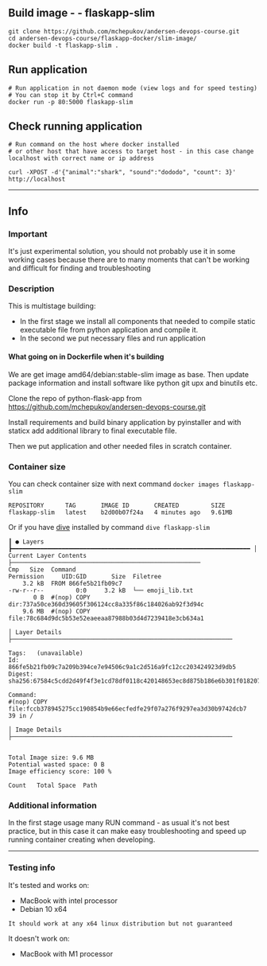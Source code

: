 ## Build image - - flaskapp-slim

```shell
git clone https://github.com/mchepukov/andersen-devops-course.git
cd andersen-devops-course/flaskapp-docker/slim-image/
docker build -t flaskapp-slim .
```

## Run application

```shell
# Run application in not daemon mode (view logs and for speed testing)
# You can stop it by Ctrl+C command
docker run -p 80:5000 flaskapp-slim
```

## Check running application

```shell
# Run command on the host where docker installed
# or other host that have access to target host - in this case change localhost with correct name or ip address
  
curl -XPOST -d'{"animal":"shark", "sound":"dododo", "count": 3}' http://localhost
```

---

## Info

### Important

It's just experimental solution, you should not probably use it in some working cases because there are
to many moments that can't be working and difficult for finding and troubleshooting

### Description

This is multistage building:
* In the first stage we install all components that needed to compile static executable file from python application and compile it.
* In the second we put necessary files and run application

#### What going on in Dockerfile when it's building

We are get image amd64/debian:stable-slim image as base.
Then update package information and install software like python git upx and binutils etc.

Clone the repo of python-flask-app from https://github.com/mchepukov/andersen-devops-course.git

Install requirements and build binary application by pyinstaller and with staticx add additional library to final executable file.

Then we put application and other needed files in scratch container.



### Container size

You can check container size with next command ```docker images flaskapp-slim```

```shell
REPOSITORY      TAG       IMAGE ID       CREATED         SIZE
flaskapp-slim   latest    b2d00b07f24a   4 minutes ago   9.61MB
```

Or if you have [dive](https://github.com/wagoodman/dive) installed by command ```dive flaskapp-slim```



```shell
┃ ● Layers ┣━━━━━━━━━━━━━━━━━━━━━━━━━━━━━━━━━━━━━━━━━━━━━━━━━━━━━━━━━━━━━━━━━━━ │ Current Layer Contents ├─────────────────────────────────────────────────────
Cmp   Size  Command                                                             Permission     UID:GID       Size  Filetree
    3.2 kB  FROM 866fe5b21fb09c7                                                -rw-r--r--         0:0     3.2 kB  └── emoji_lib.txt
       0 B  #(nop) COPY dir:737a50ce360d39605f306124cc8a335f86c184026ab92f3d94c
    9.6 MB  #(nop) COPY file:78c684d9dc5b53e52eaeeaa87988b03d4d7239418e3cb634a1

│ Layer Details ├──────────────────────────────────────────────────────────────

Tags:   (unavailable)
Id:     866fe5b21fb09c7a209b394ce7e94506c9a1c2d516a9fc12cc203424923d9db5
Digest: sha256:67584c5cdd2d49f4f3e1cd78df0118c420148653ec8d875b186e6b301f018207

Command:
#(nop) COPY file:fccb378945275cc190854b9e66ecfedfe29f07a276f9297ea3d30b9742dcb7
39 in /

│ Image Details ├──────────────────────────────────────────────────────────────


Total Image size: 9.6 MB
Potential wasted space: 0 B
Image efficiency score: 100 %

Count   Total Space  Path
```

### Additional information

In the first stage usage many RUN command - as usual it's not best practice, but in this case it can make easy
troubleshooting and speed up running container creating when developing.

---

### Testing info

It's tested and works on:
* MacBook with intel processor
* Debian 10 x64

```It should work at any x64 linux distribution but not guaranteed```

It doesn't work on:
* MacBook with M1 processor